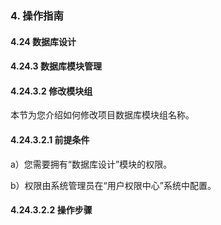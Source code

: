 ### 4. 操作指南

#### 4.24 数据库设计

#### 4.24.3 数据库模块管理

#### 4.24.3.2 修改模块组

本节为您介绍如何修改项目数据库模块组名称。

#### 4.24.3.2.1 前提条件

a）您需要拥有“数据库设计”模块的权限。

b）权限由系统管理员在“用户权限中心”系统中配置。

#### 4.24.3.2.2 操作步骤
